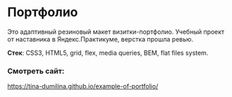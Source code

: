 # Портфолио

Это адаптивный резиновый макет визитки-портфолио. Учебный проект от наставника в Яндекс.Практикуме, верстка прошла ревью. 

**Стек**: CSS3, HTML5, grid, flex, media queries, BEM, flat files system. 

### Смотреть сайт: 
https://tina-dumilina.github.io/example-of-portfolio/
